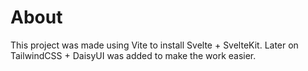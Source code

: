 # About
This project was made using Vite to install Svelte + SvelteKit. Later on TailwindCSS + DaisyUI was added to make the work easier.
